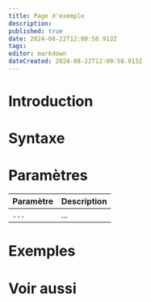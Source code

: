 ```yaml
---
title: Page d'exemple
description: 
published: true
date: 2024-08-22T12:00:58.913Z
tags: 
editor: markdown
dateCreated: 2024-08-22T12:00:58.913Z
---
```


# Introduction

# Syntaxe

# Paramètres

| Paramètre | Description |
| --------- | ----------- |
| `...`     | ...         |

# Exemples

# Voir aussi
